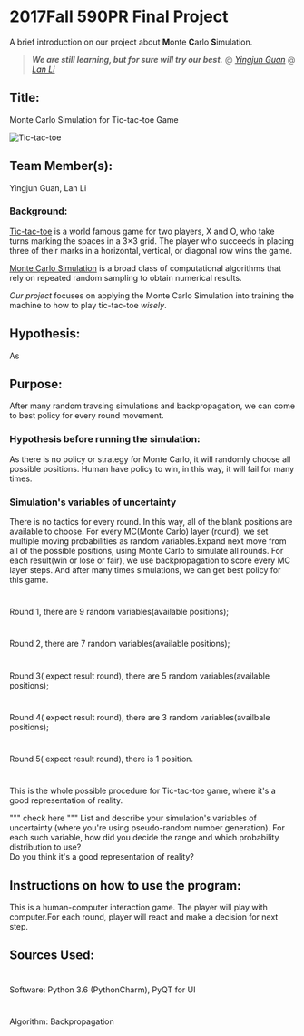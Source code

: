 2017Fall 590PR Final Project 
==========

A brief introduction on our project about **M**onte **C**arlo **S**imulation. 

> ***We are still learning, but for sure will try our best.***
> @ [*Yingjun Guan*](https://ischool.illinois.edu/people/phd-students/yingjun-guan)
> @ [*Lan Li*](https://www.linkedin.com/in/lan-li-42682214a/)


## Title: 
  Monte Carlo Simulation for Tic-tac-toe Game
  
  ![Tic-tac-toe](https://lh3.googleusercontent.com/EgfiSB2bdf7kuRfNQbe8Jaj_bhfrlfeRt2nzphA6jcbCQdy5iEku2uZyK-5_VWtWUCxi=w300)

## Team Member(s):
  Yingjun Guan, Lan Li

### Background:
[Tic-tac-toe](https://en.wikipedia.org/wiki/Tic-tac-toe) is a world famous game for two players, X and O, who take turns marking the spaces in a 3×3 grid. The player who succeeds in placing three of their marks in a horizontal, vertical, or diagonal row wins the game.

[Monte Carlo Simulation](https://en.wikipedia.org/wiki/Monte_Carlo_method) is a broad class of computational algorithms that rely on repeated random sampling to obtain numerical results. 

*Our project* focuses on applying the Monte Carlo Simulation into training the machine to how to play tic-tac-toe _wisely_.

## Hypothesis:
As

## Purpose:
  After many random travsing simulations and backpropagation, we can come to best policy for every round movement.
         

### Hypothesis before running the simulation:
  As there is no policy or strategy for Monte Carlo, it will randomly choose all possible positions. Human have policy to win, in this way, it will fail for many times.

### Simulation's variables of uncertainty
  There is no tactics for every round. In this way, all of the blank positions are available to choose. For every MC(Monte Carlo) layer (round), we set multiple moving probabilities as random variables.Expand next move from all of the possible positions, using Monte Carlo to simulate all rounds. For each result(win or lose or fair),  we use backpropagation to score every MC layer steps. And after many times simulations, we can get best policy for this game.
  #
  Round 1, there are 9 random variables(available positions);
  #
  Round 2, there are 7 random variables(available positions);
  #
  Round 3( expect result round), there are 5 random variables(available positions);
  #
  Round 4( expect result round), there are 3 random variables(availbale positions);
  #
  Round 5( expect result round), there is 1 position.
  #
  This is the whole possible procedure for Tic-tac-toe game, where it's a good representation of reality.

"""
check here
"""
List and describe your simulation's variables of uncertainty (where you're using pseudo-random number generation). 
For each such variable, how did you decide the range and which probability distribution to use?  
Do you think it's a good representation of reality?

## Instructions on how to use the program:
  This is a human-computer interaction game. The player will play with computer.For each round, player will react and make a decision for next step. 

## Sources Used:
  #
  Software:
Python 3.6 (PythonCharm), PyQT for UI
  #
  Algorithm:
Backpropagation
